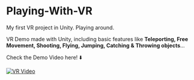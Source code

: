 # Playing-With-VR
My first VR project in Unity. Playing around.

VR Demo made with Unity, including basic features like **Teleporting, Free Movement, Shooting, Flying, Jumping, Catching & Throwing objects**...

Check the Demo Video here! ⬇️

[![VR Video](https://img.youtube.com/vi/77pR43utvhs/0.jpg)](https://www.youtube.com/watch?v=77pR43utvhs)
